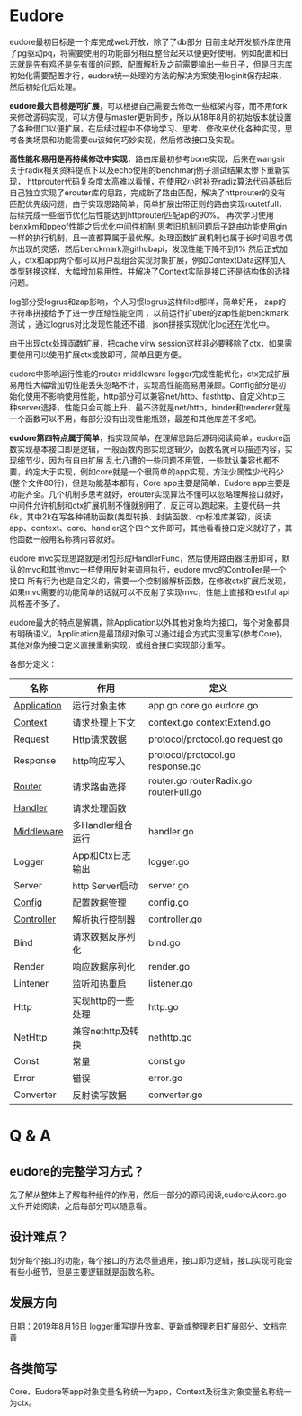 # Eudore

eudore最初目标是一个库完成web开放，除了了db部分 目前主站开发额外库使用了pg驱动pq，将需要使用的功能部分相互整合起来以便更好使用。例如配置和日志就是先有鸡还是先有蛋的问题，配置解析及之前需要输出一些日子，但是日志库初始化需要配置才行，eudore统一处理的方法的解决方案使用loginit保存起来，然后初始化后处理。

**eudore最大目标是可扩展**，可以根据自己需要去修改一些框架内容，而不用fork来修改源码实现，可以方便与master更新同步，所以从18年8月的初始版本就设置了各种借口以便扩展，在后续过程中不停地学习、思考、修改来优化各种实现，思考各类场景和功能需要eu该如何巧妙实现，然后修改接口及实现。

**高性能和易用是再持续修改中实现**，路由库最初参考bone实现，后来在wangsir关于radix相关资料提点下以及echo使用的benchmarj例子测试结果太惨下重新实现，  httprouter代码复杂度太高难以看懂，在使用2小时补充radiz算法代码基础后 自己独立实现了erouter库的思路，完成新了路由匹配，解决了httprouter的没有匹配优先级问题，由于实现思路简单，简单扩展出带正则的路由实现routetfull，后续完成一些细节优化后性能达到httprouter匹配api的90%。  再次学习使用benxkm和ppeof性能之后优化中间件机制 思考旧机制问题后子路由功能使用gin一样的执行机制，且一直都算属于最优解。处理函数扩展机制也属于长时间思考偶尔出现的灵感，然后benckmark测githubapi，发现性能下降不到1%  然后正式加入，ctx和app两个都可以用户乱组合实现对象扩展，例如ContextData这样加入类型转换这样，大幅增加易用性，并解决了Context实际是接口还是结构体的选择问题。

log部分受logrus和zap影响，个人习惯logrus这样filed那样，简单好用， zap的字符串拼接给予了进一步压缩性能空间 ，以前运行扩uber的zap性能benckmark测试 ，通过logrus对比发现性能还不错，json拼接实现优化log还在优化中。

由于出现ctx处理函数扩展，把cache virw session这样非必要移除了ctx，如果需要使用可以使用扩展ctx或数即可，简单且更方便。

eudore中影响运行性能的router middleware logger完成性能优化，ctx完成扩展易用性大幅增加切性能丢失忽略不计，实现高性能高易用兼顾。Config部分是初始化使用不影响使用性能，http部分可以兼容net/http、fasthttp、自定义http三种server选择，性能只会可能上升，最不济就是net/http，binder和renderer就是一个函数可以不用，每部分没有出现性能瓶颈，最差和其他库差不多吧。

**eudore第四特点属于简单**，指实现简单，在理解思路后源码阅读简单，eudore函数实现基本接口即是逻辑，一般函数内部实现逻辑少，函数名就可以描述内容，实现细节少，因为有自由扩展  乱七八遭的一些问题不用管，一些默认兼容也都不要，约定大于实现，例如core就是一个很简单的app实现，方法少属性少代码少(整个文件80行)，但是功能基本都有，Core app主要是简单，Eudore app主要是功能齐全。几个机制多思考就好，erouter实现算法不懂可以忽略理解接口就好，中间件允许机制和ctx扩展机制不懂就别用了，反正可以跑起来。主要代码一共6k，其中2k在写各种辅助函数(类型转换、封装函数、cp标准库兼容)，阅读app、context、core、handler这个四个文件即可，其他看看接口定义就好了，其他函数一般用名称猜内容就好。

eudore mvc实现思路就是闭包形成HandlerFunc，然后使用路由器注册即可，默认的mvc和其他mvc一样使用反射来调用执行，eudore mvc的Controller是一个接口  所有行为也是自定义的，需要一个控制器解析函数，在修改ctx扩展后发现，如果mvc需要的功能简单的话就可以不反射了实现mvc，性能上直接和restful api风格差不多了。


eudore最大的特点是解耦，除Application以外其他对象均为接口，每个对象都具有明确语义，Application是最顶级对象可以通过组合方式实现重写(参考Core)，其他对象为接口定义直接重新实现，或组合接口实现部分重写。

各部分定义：

| 名称 | 作用 | 定义 |
| ------------ | ------------ | ------------ |
| [Application](application_zh.md) | 运行对象主体 | app.go core.go eudore.go |
| [Context](context_zh.md) | 请求处理上下文 | context.go contextExtend.go |
| Request | Http请求数据 | protocol/protocol.go request.go |
| Response | http响应写入 | protocol/protocol.go response.go |
| [Router](router_zh.md) | 请求路由选择 | router.go routerRadix.go routerFull.go |
| [Handler](handler_zh.md) | 请求处理函数 ||  handler.go |
| [Middleware](middleware_zh.md) | 多Handler组合运行 | handler.go |
| Logger | App和Ctx日志输出 | logger.go |
| Server | http Server启动 | server.go |
| [Config](config_zh.md) | 配置数据管理 | config.go |
| [Controller](controller_zh.md) | 解析执行控制器 | controller.go |
| Bind | 请求数据反序列化 | bind.go |
| Render | 响应数据序列化 | render.go |
| Lintener | 监听和热重启 |listener.go|
| Http | 实现http的一些处理| http.go|
| NetHttp | 兼容nethttp及转换 | nethttp.go |
| Const | 常量 |const.go |
| Error | 错误 | error.go |
| Converter | 反射读写数据 | converter.go |

# Q & A

## eudore的完整学习方式？

先了解从整体上了解每种组件的作用，然后一部分的源码阅读,eudore从core.go文件开始阅读，之后每部分可以随意看。

## 设计难点？

划分每个接口的功能，每个接口的方法尽量通用，接口即为逻辑，接口实现可能会有些小细节，但是主要逻辑就是函数名称。

## 发展方向

日期：2019年8月16日 logger重写提升效率、更新或整理老旧扩展部分、文档完善

## 各类简写

Core、Eudore等app对象变量名称统一为app，Context及衍生对象变量名称统一为ctx。